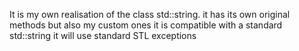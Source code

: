 It is my own realisation of the class std::string. it has its own original methods but also my custom ones
it is compatible with a standard std::string
it will use standard STL exceptions 
